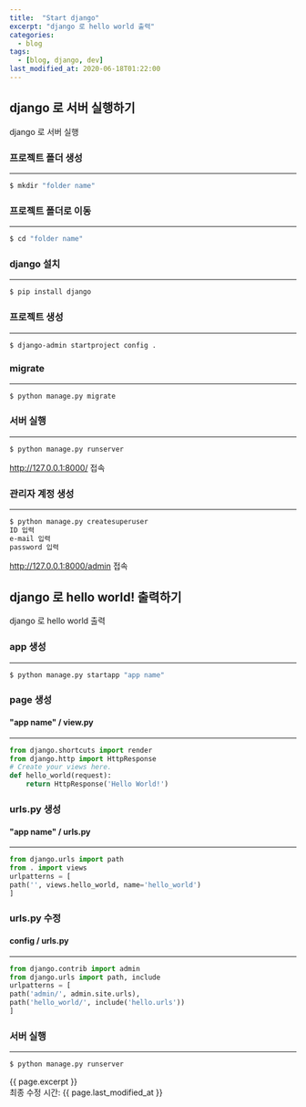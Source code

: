 ```yaml
---
title:  "Start django"
excerpt: "django 로 hello world 출력"
categories:
  - blog
tags:
  - [blog, django, dev]
last_modified_at: 2020-06-18T01:22:00
---
```

<!-- GitHub Blog 서비스인 github.io 블로그를 시작합니다. -->
## django 로 서버 실행하기
django 로 서버 실행

### 프로젝트 폴더 생성  
***
```bash
$ mkdir "folder name"
```

### 프로젝트 폴더로 이동
***
```bash
$ cd "folder name"
```

### django 설치 
***  
```bash
$ pip install django
```  

### 프로젝트 생성  
***
```bash
$ django-admin startproject config .
```

### migrate  
***
```bash
$ python manage.py migrate
```

### 서버 실행  
***
```bash
$ python manage.py runserver  
```
http://127.0.0.1:8000/ 접속  

### 관리자 계정 생성  
***
```bash
$ python manage.py createsuperuser  
ID 입력
e-mail 입력
password 입력
``` 
http://127.0.0.1:8000/admin 접속  

## django 로 hello world! 출력하기
django 로 hello world 출력

### app 생성  
***
```bash
$ python manage.py startapp "app name"  
```

### page 생성  
#### "app name" / view.py  
***
```python
from django.shortcuts import render  
from django.http import HttpResponse  
# Create your views here.  
def hello_world(request):  
    return HttpResponse('Hello World!')
```

### urls.py 생성  
#### "app name" / urls.py  
***
```python
from django.urls import path  
from . import views  
urlpatterns = [  
path('', views.hello_world, name='hello_world')  
]  
```
### urls.py 수정  
#### config / urls.py 
***
```python 
from django.contrib import admin  
from django.urls import path, include  
urlpatterns = [  
path('admin/', admin.site.urls),  
path('hello_world/', include('hello.urls'))  
]  
```  
### 서버 실행  
***
```bash
$ python manage.py runserver
```

{{ page.excerpt }}  
최종 수정 시간: {{ page.last_modified_at }}